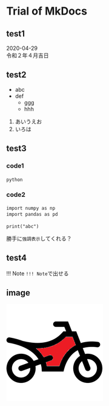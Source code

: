 # Trial of MkDocs
## test1
2020-04-29<BR>
令和２年４月吉日
## test2
- abc
- def
    - ggg
    - hhh
1. あいうえお
1. いろは
## test3
### code1
`python`
### code2
```
import numpy as np
import pandas as pd

print("abc")
```
勝手に`強調表示`してくれる？
## test4
!!! Note
    `!!! Note`で出せる
## image
![Screenshot](img/yazawa-icon.png)